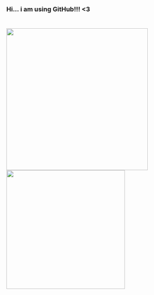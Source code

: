 ### Hi... i am using GitHub!!! <3


   <a href="https://www.linkedin.com/in/borges-m-4613341a0/" target="_blank"><img width="685" height="10" src="https://img.shields.io/badge/-LinkedIn-%230077B5?style=for-the-badge&logo=linkedin&logoColor=white" target="_blank"></a> 


<div>
 
  <img width="370"  src="https://github-readme-stats.vercel.app/api?username=yoskatista&show_icons=true&theme=dark"/>
  <img width="310" src="https://github-readme-stats.vercel.app/api/top-langs/?username=yoskatista&layout=compact&langs_count=7&theme=dark"/>
</div>


<div>


  
  <a href="https://www.linkedin.com/in/borges-m-4613341a0/" target="_blank"><img width="685" height="10" src="https://img.shields.io/badge/-LinkedIn-%230077B5?style=for-the-badge&logo=linkedin&logoColor=white" target="_blank"></a> 

  
<div>
  




